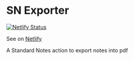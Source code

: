 # SN Exporter

[![Netlify Status](https://api.netlify.com/api/v1/badges/a4e7a847-6bed-4a32-8da1-f361d7028112/deploy-status)](https://app.netlify.com/sites/sn-exporter/deploys)

See on [Netlify](sn-exporter.netlify.app)

A Standard Notes action to export notes into pdf
